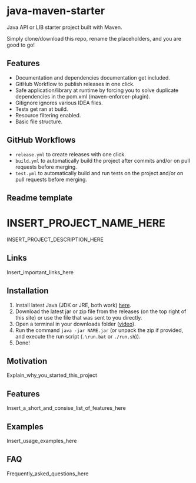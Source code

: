 # java-maven-starter
Java API or LIB starter project built with Maven.

Simply clone/download this repo, rename the placeholders, and you are good to go!

## Features
 - Documentation and dependencies documentation get included.
 - GitHub Workflow to publish releases in one click.
 - Safe application/library at runtime by forcing you to solve duplicate dependencies in the pom.xml (maven-enforcer-plugin).
 - Gitignore ignores various IDEA files.
 - Tests get ran at build.
 - Resource filtering enabled.
 - Basic file structure.


## GitHub Workflows
- `release.yml` to create releases with one click.
- `build.yml` to automatically build the project after commits and/or on pull requests before merging.
- `test.yml` to automatically build and run tests on the project and/or on pull requests before merging.

## Readme template

# INSERT_PROJECT_NAME_HERE
INSERT_PROJECT_DESCRIPTION_HERE

## Links
Insert_important_links_here

## Installation
1. Install latest Java (JDK or JRE, both work) [here](https://adoptium.net/temurin/releases/).
2. Download the latest jar or zip file from the releases (on the top right of this site) or use the file that was sent to you directly.
3. Open a terminal in your downloads folder ([video](https://www.youtube.com/watch?v=sE2SyNyM3Aw)).
4. Run the command `java -jar NAME.jar` (or unpack the zip if provided, and execute the run script (`.\run.bat` or `./run.sh`)).
5. Done!

## Motivation
Explain_why_you_started_this_project

## Features
Insert_a_short_and_consise_list_of_features_here

## Examples
Insert_usage_examples_here

## FAQ
Frequently_asked_questions_here

